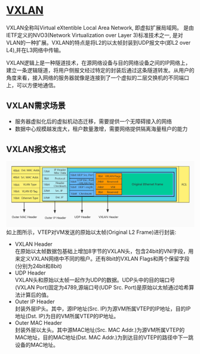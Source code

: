 # [VXLAN](https://support.huawei.com/enterprise/zh/doc/EDOC1100087027)

VXLAN全称叫Virtual eXtentible Local Area Network, 即虚拟扩展局域网。 是由IETF定义的NVO3(Network Virtualization over Layer 3)标准技术之一, 是对VLAN的一种扩展。VXLAN的特点是将L2的以太帧封装到UDP报文中(即L2 over L4),并在L3网络中传输。

VXLAN逻辑上是一种隧道技术，在源网络设备与目的网络设备之间的IP网络上，建立一条逻辑隧道，将用户侧报文经过特定的封装后通过这条隧道转发。从用户的角度来看，接入网络的服务器就像是连接到了一个虚拟的二层交换机的不同端口上，可以方便地通信。

## VXLAN需求场景

* 服务器虚拟化后的虚拟机动态迁移，需要提供一个无障碍接入的网络
* 数据中心规模越发庞大，租户数量激增，需要网络提供隔离海量租户的能力

## VXLAN报文格式

![VXLAN报文格式](/imgs/network/vxlan/VXLAN报文格式.png)  
如上图所示，VTEP对VM发送的原始以太帧(Original L2 Frame)进行封装:

* VXLAN Header  
  在原始以太帧数据包基础上增加8字节的VXLAN头，包含24bit的VNI字段，用来定义VXLAN网络中不同的租户。还有8bit的VXLAN Flags和两个保留字段(分别为24bit和8bit)
* UDP Header  
  VXLAN头和原始以太帧一起作为UDP的数据。UDP头中的目的端口号(VXLAN Port)固定为4789,源端口号(UDP Src. Port)是原始以太帧通过哈希算法计算后的值。
* Outer IP Header  
  封装外层IP头。其中，源IP地址(Src. IP)为源VM所属VTEP的IP地址，目的IP地址(Dst. IP)为目的VM所属VTEP的IP地址。
* Outer MAC Header  
  封装外层以太头。其中源MAC地址(Src. MAC Addr.)为源VM所属VTEP的MAC地址，目的MAC地址(Dst. MAC Addr.)为到达目的VTEP的路径中下一跳设备的MAC地址。
